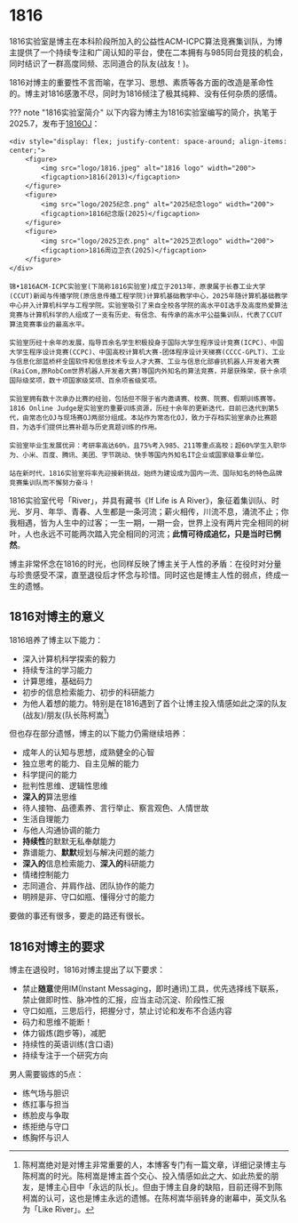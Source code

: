 # 1816

1816实验室是博主在本科阶段所加入的公益性ACM-ICPC算法竞赛集训队，为博主提供了一个持续专注和广阔认知的平台，使在二本拥有与985同台竞技的机会，同时结识了一群高度同频、志同道合的队友(战友！)。

1816对博主的重要性不言而喻，在学习、思想、素质等各方面的改造是革命性的。博主对1816感激不尽，同时为1816倾注了极其纯粹、没有任何杂质的感情。

??? note "1816实验室简介"
    以下内容为博主为1816实验室编写的简介，执笔于2025.7，发布于[1816OJ](https://acm816.cn)：

    <div style="display: flex; justify-content: space-around; align-items: center;">
        <figure>
            <img src="logo/1816.jpeg" alt="1816 logo" width="200">
            <figcaption>1816(2013)</figcaption>
        </figure>
        <figure>
            <img src="logo/2025纪念.png" alt="2025纪念logo" width="200">
            <figcaption>1816纪念版(2025)</figcaption>
        </figure>
        <figure>
            <img src="logo/2025卫衣.png" alt="2025卫衣logo" width="200">
            <figcaption>1816周边卫衣(2025)</figcaption>
        </figure>
    </div>

    锦•1816ACM-ICPC实验室(下简称1816实验室)成立于2013年，原隶属于长春工业大学(CCUT)新闻与传播学院(原信息传播工程学院)计算机基础教学中心，2025年随计算机基础教学中心并入计算机科学与工程学院。实验室吸引了来自全校各学院的高水平OI选手及高度热爱算法竞赛与计算机科学的人组成了一支有历史、有信念、有传承的高水平公益集训队，代表了CCUT算法竞赛事业的最高水平。

    实验室历经十余年的发展，指导百余名学生积极投身于国际大学生程序设计竞赛(ICPC)、中国大学生程序设计竞赛(CCPC)、中国高校计算机大赛-团体程序设计天梯赛(CCCC-GPLT)、工业与信息化部蓝桥杯全国软件和信息技术专业人才大赛、工业与信息化部睿抗机器人开发者大赛(RaiCom,原RobCom世界机器人开发者大赛)等国内外知名的算法竞赛，并屡获殊荣，获十余项国际级奖项，数十项国家级奖项、百余项省级奖项。

    实验室拥有数十次承办比赛的经验，包括但不限于省内邀请赛、校赛、院赛、假期训练赛等。1816 Online Judge是实验室的重要训练资源，历经十余年的更新迭代，目前已迭代到第5代，由常态化OJ与现场赛OJ两部分组成。本站作为常态化OJ，致力于存档实验室承办比赛题目，为选手们提供比赛补题与历史真题训练的作用。

    实验室毕业生发展优异：考研率高达60%，且75%考入985、211等重点高校；超60%学生入职华为、小米、百度、腾讯、美团、字节跳动、快手等国内外知名IT企业或国家级事业单位。

    站在新时代，1816实验室将率先迎接新挑战，始终为建设成为国内一流、国际知名的特色品牌竞赛集训队而不懈努力奋斗！

1816实验室代号「River」，并具有藏书《If Life is A River》，象征着集训队、时光、岁月、年华、青春、人生都是一条河流；薪火相传，川流不息，涌流不止；你我相遇，皆为人生中的过客；一生一期，一期一会，世界上没有两片完全相同的树叶，人也永远不可能两次踏入完全相同的河流；**此情可待成追忆，只是当时已惘然**。

博主非常怀念在1816的时光，也同样反映了博主关于人性的矛盾：在役时对分量与珍贵感受不深，直至退役后才怀念与珍惜。同时这也是博主人性的弱点，终成一生的遗憾。

## 1816对博主的意义
1816培养了博主以下能力：

- 深入计算机科学探索的毅力
- 持续专注的学习能力
- 计算思维，基础码力
- 初步的信息检索能力、初步的科研能力
- 为他人着想的能力。特别是在1816遇到了首个让博主投入情感如此之深的队友(战友)/朋友(队长陈柯嵩[^1])

但也存在部分遗憾，博主的以下能力仍需继续培养：

- 成年人的认知与思想，成熟健全的心智
- 独立思考的能力、自主见解的能力
- 科学提问的能力
- 批判性思维、逻辑性思维
- **深入的**算法思维
- 待人接物、品德素养、言行举止、察言观色、人情世故
- 生活自理能力
- 与他人沟通协调的能力
- **持续性**的默默无私奉献能力
- 靠谱能力、**默默**规划与解决问题的能力
- **深入的**信息检索能力、**深入的**科研能力
- 情绪控制能力
- 志同道合、并肩作战、团队协作的能力
- 明辨是非、守口如瓶、懂得分寸的能力

要做的事还有很多，要走的路还有很长。
## 1816对博主的要求
博主在退役时，1816对博主提出了以下要求：

- 禁止**随意**使用IM(Instant Messaging，即时通讯)工具，优先选择线下联系，禁止做即时性、脉冲性的汇报，应当主动沉淀、阶段性汇报
- 守口如瓶，三思后行，把握分寸，禁止讨论和发布不合适内容
- 码力和思维不能断！
- 体力锻炼(跑步等)，减肥
- 持续性的英语训练(含口语)
- 持续专注于一个研究方向

男人需要锻炼的5点：

- 练气场与胆识
- 练扛事与担当
- 练脸皮与争取
- 练拒绝与守口
- 练胸怀与识人

[^1]: 陈柯嵩绝对是对博主非常重要的人，本博客专门有一篇文章，详细记录博主与陈柯嵩的时光。陈柯嵩是博主首个交心、投入情感如此之大、如此热爱的朋友，是博主心目中「永远的队长」。但由于博主自身的缺陷，目前还得不到陈柯嵩的认可，这也是博主永远的遗憾。在陈柯嵩华丽转身的谢幕中，英文队名为「Like River」。